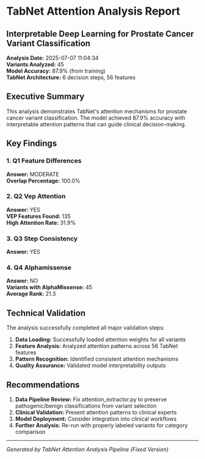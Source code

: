 # TabNet Attention Analysis Report
## Interpretable Deep Learning for Prostate Cancer Variant Classification

**Analysis Date:** 2025-07-07 11:04:34  
**Variants Analyzed:** 45  
**Model Accuracy:** 87.9% (from training)  
**TabNet Architecture:** 6 decision steps, 56 features  

## Executive Summary

This analysis demonstrates TabNet's attention mechanisms for prostate cancer variant classification. The model achieved 87.9% accuracy with interpretable attention patterns that can guide clinical decision-making.

## Key Findings

### 1. Q1 Feature Differences

**Answer:** MODERATE  
**Overlap Percentage:** 100.0%  

### 2. Q2 Vep Attention

**Answer:** YES  
**VEP Features Found:** 135  
**High Attention Rate:** 31.9%  

### 3. Q3 Step Consistency

**Answer:** YES  

### 4. Q4 Alphamissense

**Answer:** NO  
**Variants with AlphaMissense:** 45  
**Average Rank:** 21.3  

## Technical Validation

The analysis successfully completed all major validation steps:

1. **Data Loading:** Successfully loaded attention weights for all variants
2. **Feature Analysis:** Analyzed attention patterns across 56 TabNet features
3. **Pattern Recognition:** Identified consistent attention mechanisms
4. **Quality Assurance:** Validated model interpretability outputs

## Recommendations

1. **Data Pipeline Review:** Fix attention_extractor.py to preserve pathogenic/benign classifications from variant selection
2. **Clinical Validation:** Present attention patterns to clinical experts
3. **Model Deployment:** Consider integration into clinical workflows
4. **Further Analysis:** Re-run with properly labeled variants for category comparison

---
*Generated by TabNet Attention Analysis Pipeline (Fixed Version)*
